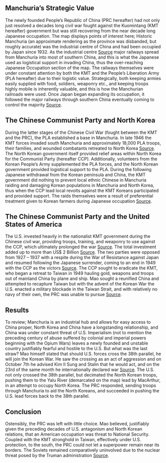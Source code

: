 ## Manchuria’s Strategic Value
The newly founded People’s Republic of China (PRC hereafter) had not only just resolved a decades long civil war fought against the Kuomintang (KMT hereafter) government but was still recovering from the near decade long Japanese occupation. The map displays points of interest here; Historic Manchuria (an approximate rendering as the province was disbanded, but roughly accurate) was the industrial centre of China and had been occupied by Japan since 1932. As the industrial centre [Source](https://doi.org/10.2307/3022242) major railways spread from Manchuria into most of southern China, and this is what the Japanese used as logistical support in invading China, thus the over-reaching Japanese Occupation section of the map. The railways themselves were under constant attention by both the KMT and the People’s Liberation Army (PLA hereafter) due to their logistic value. Strategically, both keeping armies easily supplied with food, soldiers, weaponry etc., and keeping troops highly mobile is inherently valuable, and this is how the Manchurian railroads were used. Once Japan began expanding its occupation, it followed the major railways through southern China eventually coming to control the majority [Source](https://www.britannica.com/event/Second-Sino-Japanese-War).

## The Chinese Communist Party and North Korea
During the latter stages of the Chinese Civil War (fought between the KMT and the PRC), the PLA established a base in Manchuria. In late 1946 the KMT forces invaded south Manchuria and approximately 18,000 PLA troops, their families, and wounded combatants retreated to North Korea [Source](https://doi-org.myaccess.library.utoronto.ca/10.4324/9781315673288). The North Korean government itself provided relief areas within North Korea for the Communist Party (hereafter CCP). Additionally, volunteers from the Korean People’s Army supplemented the PLA forces, and the North Korean government provided logistical support to the PLA. During the following Japanese withdrawal from the Korean peninsula and China, the KMT government did nothing to prevent local ethnic Chinese in Manchuria raiding and damaging Korean populations in Manchuria and North Korea, thus when the CCP lead local revolts against the KMT Koreans participated and provided support. The raids themselves were a result of preferential treatment given to Korean farmers during Japanese occupation [Source](https://doi-org.myaccess.library.utoronto.ca/10.4324/9781315673288).

## The Chinese Communist Party and the United States of America
The U.S. invested heavily in the nationalist KMT government during the Chinese civil war, providing troops, training, and weaponry to use against the CCP, which ultimately prolonged the war [Source](https://www.proquest.com/docview/2131236576/A25AF28A3A604769PQ/7?accountid=14771). The total investment added up to more than US$ 2 Billion [Source](https://www.jstor.org/stable/654064). The two parties were opposed from 1927 – 1937 with a respite during the War of Resistance against Japan and resumed following the Japanese surrender, coming to an end in 1949 with the CCP as the victors [Source](https://www.britannica.com/event/Chinese-Civil-War). The CCP sought to eradicate the KMT, who began a retreat to Taiwan in 1949 hauling gold, weapons and troops out of mainland China by plane and ship. Mao sought a reunified China and attempted to recapture Taiwan but with the advent of the Korean War the U.S. enacted a military blockade in the Taiwan Strait, and with relatively no navy of their own, the PRC was unable to pursue [Source](https://link-springer-com.myaccess.library.utoronto.ca/book/10.1007%2F978-981-32-9675-6).

## Results
 To review; Manchuria is an industrial hub and allows for easy access to China proper, North Korea and China have a longstanding relationship, and China was under constant threat of U.S. Imperialism (not to mention the preceding century of abuse suffered by colonial and imperial powers beginning with the Opium Wars) leaves a newly founded and unstable country justifiably fearful and hostile to the U.S. But what was the last straw? Mao himself stated that should U.S. forces cross the 38th parallel, he will join the Korean War. He saw the crossing as an act of aggression and on October 7th he advised Kim Il Sung and Stalin that he would act, and on the 23rd of the same month he internationally declared war [Source](https://link-springer-com.myaccess.library.utoronto.ca/book/10.1007%2F978-981-32-9675-6). The U.S. not only crossed the 38th parallel, but decimated the North Korean troops, pushing them to the Yalu River (demarcated on the map) lead by MacArthur, in an attempt to occupy North Korea. The PRC responded, sending troops through Manchuria to aid the North Koreans, and succeeded in pushing the U.S. lead forces back to the 38th parallel.

## Conclusion
Ostensibly, the PRC was left with little choice. Mao believed, justifiably given the preceding decades of U.S. antagonism and North Korean relations, that an American occupation was threat to National Security. Coupled with the KMT stronghold in Taiwan, effectively under U.S. protection, to the south, the PRC could not let a superpower remain near its borders. The Soviets remained comparatively uninvolved due to the nuclear threat posed by the Truman administration [Source](https://doi-org.myaccess.library.utoronto.ca/10.4324/9781315673288).



